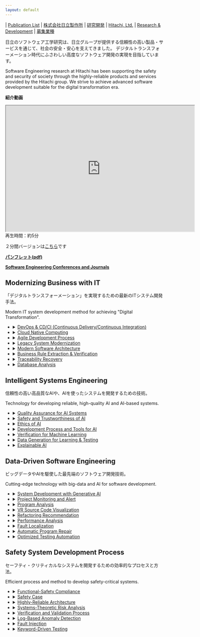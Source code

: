 ```yaml
---
layout: default
---
```


| [Publication List](publications.html) | [株式会社日立製作所](https://www.hitachi.co.jp/) | [研究開発](https://www.hitachi.co.jp/rd/index.html) | [Hitachi, Ltd.](https://www.hitachi.com/) | [Research & Development](https://www.hitachi.com/rd/index.html) | [募集業種](positions.html)
<!-- TODO:切替タブのlayout化,defaultレイアウトに組み込む？（index以外でも使えるようにしたい） -->


日立のソフトウェア工学研究は、日立グループが提供する信頼性の高い製品・サービスを通じて、社会の安全・安心を支えてきました。
デジタルトランスフォーメーション時代にふさわしい高度なソフトウェア開発の実現を目指しています。

Software Engineering research at Hitachi has been supporting the safety and security of society through the highly-reliable products and services provided by the Hitachi group.
We strive to achieve advanced software development suitable for the digital transformation era.

**紹介動画**

<div>
<iframe width="600" height="400" src="https://www.youtube.com/embed/VV4KXtKip1o"></iframe>
</div>
再生時間：約5分

２分間バージョンは[こちら](https://www.youtube.com/watch?v=1RDdBRm3yco)です

**[パンフレット(pdf)](https://hitachi-dx-engineering-research.github.io/pdf/2024DXEngineering.pdf)**

**[Software Engineering Conferences and Journals](confAndJournals.html)**

## Modernizing Business with IT

「デジタルトランスフォーメーション」を実現するための最新のITシステム開発手法。

Modern IT system development method for achieving "Digital Transformation".

- <details><summary><u>DevOps & CD/CI (Continuous Delivery/Continuous Integration)</u></summary><p>DevOps & CI/CD (継続的インテグレーションと継続的デリバリー)</p><p>テスト自動化、統合、デプロイメントにより開発の合理化を進め、コラボレーションとデリバリーの速度を向上させます。</p><p>Streamlining development through automated testing, integration, and deployment, enhancing collaboration and delivery speed.</p></details>

- <details><summary><u>Cloud Native Computing</u></summary><p>クラウドネイティブ・コンピューティング</p><p>スケーラビリティ、耐障害性、効率性のため，クラウドサービスを活用したアプリケーションの構築とデプロイメントを支援します。</p><p>Building and deploying applications that leverage cloud services for scalability, resilience, and efficiency.</p></details>

- <details><summary><u>Agile Development Process</u></summary><p>アジャイル開発</p><p>反復的で顧客からのフィードバックを重視した、協調的なソフトウェア開発を行います。</p><p>Iterative and collaborative software development, emphasizing adaptability and customer feedback.</p></details>

- <details><summary><u>Legacy System Modernization</u></summary><p>レガシーシステムの近代化</p><p>レガシーシステムを最新の技術に変換し、機能を強化し、寿命を延ばします。</p><p>Transforming outdated systems to contemporary technologies, enhancing functionality, and extending lifespan.</p></details>

- <details><summary><u>Modern Software Architecture</u></summary><p>モダンソフトウェアアーキテクチャ</p><p>現代的なアーキテクチャパターンを用いて、拡張性、モジュール性、保守性の高いソフトウェア構造を設計します。</p><p>Designing scalable, modular, and maintainable software structures using contemporary architectural patterns.</p></details>

- <details><summary><u>Business Rule Extraction & Verification</u></summary><p>ビジネスルールの抽出と検証</p><p>正確なシステム表現とコンプライアンスのために、主要なビジネスルールを特定し、検証します。</p><p>Identifying and validating key business rules for accurate system representation and compliance.</p></details>

- <details><summary><u>Traceability Recovery</u></summary><p>トレーサビリティの回復</p><p>ソフトウェアアーティファクト間のリンクを再構築し、理解しやすさ、メンテナンス性、変更管理を強化します。</p><p>Re-establishing links between software artifacts to enhance understanding, maintenance, and change management.</p></details>

- <details><summary><u>Database Analysis</u></summary><p>データベース解析</p><p>最適な設計と効率的なデータ管理のためのデータベース構造とパフォーマンスを評価します。</p><p>Evaluating database structures and performance for optimized design and efficient data management.</p></details>


## Intelligent Systems Engineering

信頼性の高い高品質なAIや、AIを使ったシステムを開発するための技術。

Technology for developing reliable, high-quality AI and AI-based systems.

- <details><summary><u>Quality Assurance for AI Systems</u></summary><p>AIシステムの品質保証</p><p>AIシステムの信頼性と有効性を，体系的なテスト、検証、品質基準の遵守を通じて確保します。</p><p>Ensuring the reliability and effectiveness of artificial intelligence system through systematic testing, validation, and adherence to quality standards.</p></details>

- <details><summary><u>Safety and Trustworthiness of AI</u></summary><p>AI導入の安全性と信頼性担保</p><p>AIの安全かつ倫理的な導入, 透明性の協調, 説明責任，偏見の最小化といった懸念に対応します。</p><p>Addressing concerns related to the safe and ethical deployment of AI, emphasizing transparency, accountability, and the minimization of biases.</p></details>

- <details><summary><u>Ethics of AI</u></summary><p>AI倫理</p><p>AI技術の倫理的意味合いを検証し、プライバシー、偏見、AIシステムの責任ある利用などの問題を取り上げます。</p><p>Examining the ethical implications of AI technology, addressing issues such as privacy, bias, and the responsible use of intelligent systems.</p></details>

- <details><summary><u>Development Process and Tools for AI</u></summary><p>AI開発のプロセスとツール</p><p>AIプロジェクトの効率的な開発と管理のために、構築論とツールの導入を行います。</p><p>Implementing structured methodologies and tools tailored for the efficient development and management of AI projects.</p></details>

- <details><summary><u>Verification for Machine Learning</u></summary><p>機械学習の検証</p><p>機械学習モデルに対し，厳密な検証技術を適用し，生成物の正しさ、堅牢性、仕様への準拠を保証します。</p><p>Applying rigorous verification techniques to machine learning models, ensuring their correctness, robustness, and compliance with specifications.</p></details>

- <details><summary><u>Data Generation for Learning & Testing</u></summary><p>学習とテストのためのデータ生成</p><p>機械学習モデルの訓練とテストのため、多様で，代表的なデータセットを作成し、その汎化性能と処理性能を高めます。</p><p>Creating diverse and representative datasets to train and test machine learning models, enhancing their generalization and performance.</p></details>

- <details><summary><u>Explainable AI</u></summary><p>説明可能AI</p><p>解釈可能なモデルを持つAIシステムを設計し、AIの意思決定プロセスの透明性、理解、信頼性を高めます。</p><p>Designing AI systems with interpretable models to enhance transparency, understanding, and trust in decision-making processes.</p></details>


## Data-Driven Software Engineering

ビッグデータやAIを駆使した最先端のソフトウェア開発技術。

Cutting-edge technology with big-data and AI for software development.

- <details><summary><u>System Development with Generative AI</u></summary><p>生成AI活用システム開発</p><p>生成AIを活用して、要件定義、設計、実装、テスト、開発管理に至るまで、ソフトウェア開発プロセスを根本的に効率化します。</p><p>Using generative AI,  radically enhancing the efficiency of the software development process from requirements definition, design, implementation, testing to development management.</p></details>

- <details><summary><u>Project Monitoring and Alert</u></summary><p>プロジェクトの監視、アラート</p><p>プロジェクトにおけるメトリクス値をリアルタイムで監視するシステムを導入し、潜在的な問題に即対応可能なアラートを生成します。</p><p>Implementing systems for real-time monitoring of project metrics and generating alerts to ensure timely responses to potential issues.</p></details>

- <details><summary><u>Program Analysis</u></summary><p>プログラム解析</p><p>静的・動的解析を通じてプログラムの動作を評価し、コードの理解と最適化を支援します。</p><p>Evaluating and understanding program behavior through static and dynamic analysis, aiding in code comprehension and optimization.</p></details>

- <details><summary><u>VR Source Code Visualization</u></summary><p>VRによるソースコード可視化</p><p>VR(バーチャルリアリティ)技術を活用し、ソースコードの構造を視覚的に表現して探索することで、没入的で直感的な理解を推進します。</p><p>Utilizing virtual reality technology to visually represent and explore source code structures, facilitating a more immersive and intuitive understanding.</p></details>

- <details><summary><u>Refactoring Recommendation</u></summary><p>リファクタリング推奨</p><p>保守性、可読性、ソフトウェア全体の品質を向上させるため、コードのリファクタリングに関する提案を自動的に提供します。</p><p>Providing automated suggestions for code refactoring to improve maintainability, readability, and overall software quality.</p></details>

- <details><summary><u>Performance Analysis</u></summary><p>性能解析</p><p>ソフトウェアの全体的な性能を上げるために、システムの効率とリソースの利用状況を評価し、最適化します。</p><p>Assessing and optimizing the efficiency and resource utilization of software systems to enhance overall performance.</p></details>

- <details><summary><u>Fault Localization</u></summary><p>故障個所の推定</p><p>ソフトウェアの欠陥やエラーを特定・分離し、デバッグや修正におけるプロセスを効率化します。</p><p>Identifying and isolating defects or errors in software, streamlining the debugging and correction process.</p></details>

- <details><summary><u>Automatic Program Repair</u></summary><p>プログラム自動修正</p><p>プログラムのバグを自動的に特定して修正する技術を実装し、信頼性と保守性を高めます。</p><p>Implementing techniques to automatically identify and fix bugs in programs to enhancing reliability and maintainability.</p></details>

- <details><summary><u>Optimized Testing Automation</u></summary><p>テスト自動化戦略の最適化</p><p>効率的かつ効果的な自動化戦略で，ソフトウェアテストのプロセスの合理化を図ります。</p><p>Streamlining the software testing process through efficient and effective automation strategies.</p></details>


## Safety System Development Process

セーフティ・クリティカルなシステムを開発するための効率的なプロセスと方法。

Efficient process and method to develop safety-critical systems.

- <details><summary><u>Functional-Safety Compliance</u></summary><p>機能安全への適合</p><p>セーフティクリティカルなシステムにおけるリスクの軽減・管理のため、機能安全規格および慣習を遵守します。</p><p>Adhering to functional safety standards and practices to mitigate and manage risks in safety-critical systems.</p></details>

- <details><summary><u>Safety Case</u></summary><p>セーフティケース</p><p>セーフティクリティカルなアプリケーションにおいて、システムの安全対策の正当性を明確にする包括的な安全ケースを開発します。</p><p>Developing a comprehensive safety case that articulates the safety measures and justifications for a system, particularly in safety-critical applications.</p></details>

- <details><summary><u>Highly-Reliable Architecture</u></summary><p>高信頼性アーキテクチャ</p><p>高信頼性、フォールトトレランス、レジリエンスに重点を置いたソフトウェア・アーキテクチャを設計し、継続的かつ信頼性の高い運用を実現します。</p><p>Designing software architectures with a focus on high reliability, fault tolerance, and resilience to ensure continuous and dependable operation.</p></details>

- <details><summary><u>Systems-Theoretic Risk Analysis</u></summary><p>システム論的リスク分析</p><p>システム理論を応用し，潜在的な安全性とセキュリティの問題に焦点を当てることで複雑なシステムのリスクを分析・管理します。</p><p>Applying systems theory to analyze and manage risks in complex systems, particularly focusing on potential safety and security issues.</p></details>

- <details><summary><u>Verification and Validation Process</u></summary><p>検証，妥当性確認</p><p>規則正しい手法を使用したソフトウェアの検証と妥当性確認により、指定された要件や品質基準を満たしていることを確認します。</p><p>Employing systematic methods to verify and validate software, ensuring it meets specified requirements and quality standards.</p></details>

- <details><summary><u>Log-Based Anomaly Detection</u></summary><p>ログベース異常検知</p><p>ログやその他の実行時データを分析することにより、ソフトウェアシステムの異常な動作や潜在的な問題を検出します。</p><p>Detecting abnormal behavior or potential issues in software systems by analyzing logs and other runtime data.</p></details>

- <details><summary><u>Fault Injection</u></summary><p>フォールトインジェクション</p><p>制御済みの環境で故障やエラーをシミュレートし、さまざまな故障シナリオにおけるシステムの回復力や堅牢性を評価します。</p><p>Simulating faults or errors in a controlled environment to assess the resilience and robustness of a system under various failure scenarios.</p></details>

- <details><summary><u>Keyword-Driven Testing</u></summary><p>キーワード駆動テスト</p><p>事前に定義されたキーワードやアクションに基づきテスト戦略を実装し、ソフトウェアテストにおけるテストケース設計や自動化を強化します。</p><p>Implementing testing strategies based on predefined keywords or actions, enhancing test case design and automation in software testing.</p></details>
